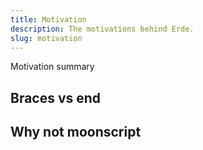 ```yaml
---
title: Motivation
description: The motivations behind Erde.
slug: motivation
---
```


Motivation summary

<!--truncate-->

## Braces vs end

## Why not moonscript
